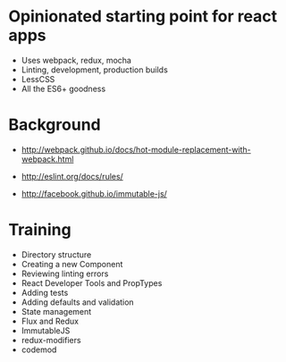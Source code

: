 # Opinionated starting point for react apps

- Uses webpack, redux, mocha
- Linting, development, production builds
- LessCSS
- All the ES6+ goodness

# Background 

- http://webpack.github.io/docs/hot-module-replacement-with-webpack.html
- http://eslint.org/docs/rules/

- http://facebook.github.io/immutable-js/

# Training

- Directory structure 
- Creating a new Component
- Reviewing linting errors 
- React Developer Tools and PropTypes
- Adding tests 
- Adding defaults and validation 
- State management 
- Flux and Redux
- ImmutableJS
- redux-modifiers
- codemod
